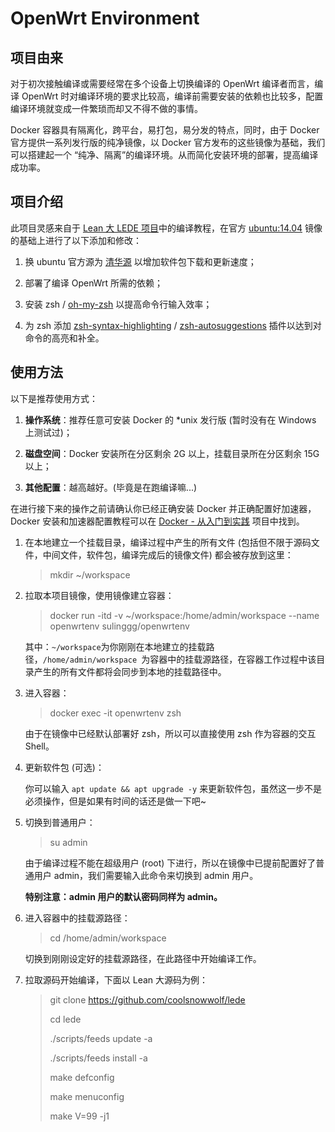 # OpenWrt Environment

## 项目由来

对于初次接触编译或需要经常在多个设备上切换编译的 OpenWrt 编译者而言，编译 OpenWrt 时对编译环境的要求比较高，编译前需要安装的依赖也比较多，配置编译环境就变成一件繁琐而却又不得不做的事情。

Docker 容器具有隔离化，跨平台，易打包，易分发的特点，同时，由于 Docker 官方提供一系列发行版的纯净镜像，以 Docker 官方发布的这些镜像为基础，我们可以搭建起一个 “纯净、隔离”的编译环境。从而简化安装环境的部署，提高编译成功率。

## 项目介绍

此项目灵感来自于 [Lean 大 LEDE 项目](https://github.com/coolsnowwolf/lede)中的编译教程，在官方 [ubuntu:14.04](https://hub.docker.com/_/ubuntu) 镜像的基础上进行了以下添加和修改：

1. 换 ubuntu 官方源为 [清华源](https://mirror.tuna.tsinghua.edu.cn/) 以增加软件包下载和更新速度；

2. 部署了编译 OpenWrt 所需的依赖；

3. 安装 zsh / [oh-my-zsh](https://github.com/robbyrussell/oh-my-zsh) 以提高命令行输入效率；

4. 为 zsh 添加 [zsh-syntax-highlighting](https://github.com/zsh-users/zsh-syntax-highlighting) / [zsh-autosuggestions](https://github.com/zsh-users/zsh-autosuggestions) 插件以达到对命令的高亮和补全。

## 使用方法

以下是推荐使用方式：

1. **操作系统**：推荐任意可安装 Docker 的 *unix 发行版 (暂时没有在 Windows 上测试过)；

2. **磁盘空间**：Docker 安装所在分区剩余 2G 以上，挂载目录所在分区剩余 15G 以上；

3. **其他配置**：越高越好。(毕竟是在跑编译嘛...)

   

在进行接下来的操作之前请确认你已经正确安装 Docker 并正确配置好加速器，Docker 安装和加速器配置教程可以在 [Docker - 从入门到实践](https://github.com/yeasy/docker_practice) 项目中找到。

1. 在本地建立一个挂载目录，编译过程中产生的所有文件 (包括但不限于源码文件，中间文件，软件包，编译完成后的镜像文件) 都会被存放到这里：

   > mkdir ~/workspace

2. 拉取本项目镜像，使用镜像建立容器：

   > docker run -itd -v ~/workspace:/home/admin/workspace --name openwrtenv sulinggg/openwrtenv

   其中：`~/workspace`为你刚刚在本地建立的挂载路径，`/home/admin/workspace `为容器中的挂载源路径，在容器工作过程中该目录产生的所有文件都将会同步到本地的挂载路径中。

3. 进入容器：

   > docker exec -it openwrtenv zsh

   由于在镜像中已经默认部署好 zsh，所以可以直接使用 zsh 作为容器的交互 Shell。
   
4. 更新软件包 (可选)：

   你可以输入 `apt update && apt upgrade -y` 来更新软件包，虽然这一步不是必须操作，但是如果有时间的话还是做一下吧~

5. 切换到普通用户：

   > su admin

   由于编译过程不能在超级用户 (root)  下进行，所以在镜像中已提前配置好了普通用户 admin，我们需要输入此命令来切换到 admin 用户。

   **特别注意：admin 用户的默认密码同样为 admin。**

6. 进入容器中的挂载源路径：

   > cd /home/admin/workspace

   切换到刚刚设定好的挂载源路径，在此路径中开始编译工作。

7. 拉取源码开始编译，下面以 Lean 大源码为例：

   > git clone https://github.com/coolsnowwolf/lede
   >
   > cd lede
   >
   > ./scripts/feeds update -a
   >
   > ./scripts/feeds install -a
   >
   > make defconfig
   >
   > make menuconfig
   >
   > make V=99 -j1
